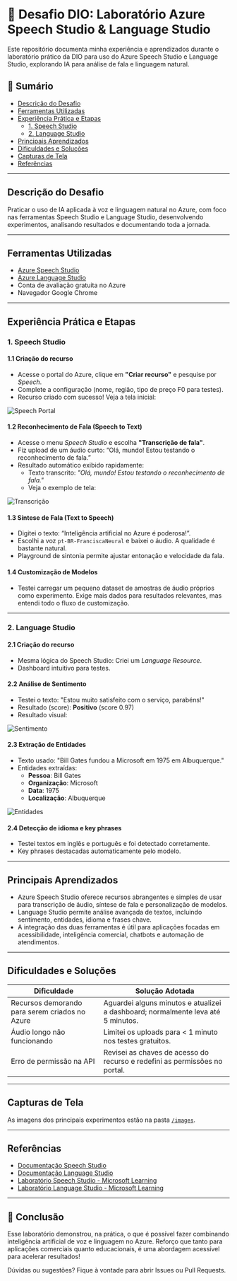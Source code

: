 # 🚀 Desafio DIO: Laboratório Azure Speech Studio & Language Studio

Este repositório documenta minha experiência e aprendizados durante o laboratório prático da DIO para uso do Azure Speech Studio e Language Studio, explorando IA para análise de fala e linguagem natural.

## 📍 Sumário

- [Descrição do Desafio](#descrição-do-desafio)
- [Ferramentas Utilizadas](#ferramentas-utilizadas)
- [Experiência Prática e Etapas](#experiência-prática-e-etapas)
    - [1. Speech Studio](#1-speech-studio)
    - [2. Language Studio](#2-language-studio)
- [Principais Aprendizados](#principais-aprendizados)
- [Dificuldades e Soluções](#dificuldades-e-soluções)
- [Capturas de Tela](#capturas-de-tela)
- [Referências](#referências)

---

## Descrição do Desafio

Praticar o uso de IA aplicada à voz e linguagem natural no Azure, com foco nas ferramentas Speech Studio e Language Studio, desenvolvendo experimentos, analisando resultados e documentando toda a jornada.

---

## Ferramentas Utilizadas

- [Azure Speech Studio](https://speech.microsoft.com/)
- [Azure Language Studio](https://language.cognitive.azure.com/)
- Conta de avaliação gratuita no Azure
- Navegador Google Chrome

---

## Experiência Prática e Etapas

### 1. **Speech Studio**

#### 1.1 Criação do recurso
- Acesse o portal do Azure, clique em **"Criar recurso"** e pesquise por *Speech*.
- Complete a configuração (nome, região, tipo de preço F0 para testes).
- Recurso criado com sucesso! Veja a tela inicial:

![Speech Portal](images/speech-portal.png)

#### 1.2 Reconhecimento de Fala (Speech to Text)
- Acesse o menu *Speech Studio* e escolha **"Transcrição de fala"**.
- Fiz upload de um áudio curto: “Olá, mundo! Estou testando o reconhecimento de fala.”
- Resultado automático exibido rapidamente:
    - Texto transcrito: *"Olá, mundo! Estou testando o reconhecimento de fala."*
    - Veja o exemplo de tela:

![Transcrição](images/speech-transcription.png)

#### 1.3 Síntese de Fala (Text to Speech)
- Digitei o texto: “Inteligência artificial no Azure é poderosa!”.
- Escolhi a voz `pt-BR-FranciscaNeural` e baixei o áudio. A qualidade é bastante natural.
- Playground de sintonia permite ajustar entonação e velocidade da fala.

#### 1.4 Customização de Modelos
- Testei carregar um pequeno dataset de amostras de áudio próprios como experimento. Exige mais dados para resultados relevantes, mas entendi todo o fluxo de customização.

---

### 2. **Language Studio**

#### 2.1 Criação do recurso
- Mesma lógica do Speech Studio: Criei um *Language Resource*.
- Dashboard intuitivo para testes.

#### 2.2 Análise de Sentimento
- Testei o texto: "Estou muito satisfeito com o serviço, parabéns!"
- Resultado (score): **Positivo** (score 0.97)
- Resultado visual:

![Sentimento](images/language-sentiment.png)

#### 2.3 Extração de Entidades
- Texto usado: "Bill Gates fundou a Microsoft em 1975 em Albuquerque."
- Entidades extraídas:
    - **Pessoa**: Bill Gates
    - **Organização**: Microsoft
    - **Data**: 1975
    - **Localização**: Albuquerque

![Entidades](images/language-entities.png)

#### 2.4 Detecção de idioma e key phrases
- Testei textos em inglês e português e foi detectado corretamente.
- Key phrases destacadas automaticamente pelo modelo.

---

## Principais Aprendizados

- Azure Speech Studio oferece recursos abrangentes e simples de usar para transcrição de áudio, síntese de fala e personalização de modelos.
- Language Studio permite análise avançada de textos, incluindo sentimento, entidades, idioma e frases chave.
- A integração das duas ferramentas é útil para aplicações focadas em acessibilidade, inteligência comercial, chatbots e automação de atendimentos.

---

## Dificuldades e Soluções

| Dificuldade                                    | Solução Adotada                                                                    |
|------------------------------------------------|------------------------------------------------------------------------------------|
| Recursos demorando para serem criados no Azure | Aguardei alguns minutos e atualizei a dashboard; normalmente leva até 5 minutos.   |
| Áudio longo não funcionando                    | Limitei os uploads para < 1 minuto nos testes gratuitos.                           |
| Erro de permissão na API                       | Revisei as chaves de acesso do recurso e redefini as permissões no portal.         |

---

## Capturas de Tela

As imagens dos principais experimentos estão na pasta [`/images`](images/).

---

## Referências

- [Documentação Speech Studio](https://learn.microsoft.com/pt-br/azure/ai-services/speech-service/)
- [Documentação Language Studio](https://learn.microsoft.com/pt-br/azure/ai-services/language-service/)
- [Laboratório Speech Studio - Microsoft Learning](https://learn.microsoft.com/pt-br/training/modules/explore-speech-studio/)
- [Laboratório Language Studio - Microsoft Learning](https://learn.microsoft.com/pt-br/training/modules/analyze-text-language-studio/)

---

## 📢 Conclusão

Esse laboratório demonstrou, na prática, o que é possível fazer combinando inteligência artificial de voz e linguagem no Azure. Reforço que tanto para aplicações comerciais quanto educacionais, é uma abordagem acessível para acelerar resultados!

Dúvidas ou sugestões? Fique à vontade para abrir Issues ou Pull Requests.
